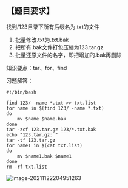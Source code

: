 ## 【题目要求】

找到/123目录下所有后缀名为.txt的文件

  1. 批量修改.txt为.txt.bak
  2. 把所有.bak文件打包压缩为123.tar.gz
  3. 批量还原文件的名字，即把增加的.bak再删除

知识要点：tar、for、find

习题解答：

```
#!/bin/bash 

find 123/ -name *.txt >> txt.list 
for name in $(find 123/ -name *.txt)
do 
	mv $name $name.bak
done
tar -zcf 123.tar.gz 123/*.txt.bak
echo "123.tar.gz: "
tar -tf 123.tar.gz
for name1 in $(cat txt.list)
do
	mv $name1.bak $name1
done 
rm -rf txt.list
```



![image-20211122204951263](../images/image-20211122204951263.png)



